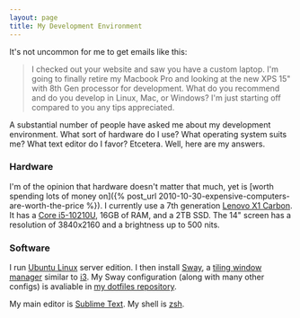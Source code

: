 ```yaml
---
layout: page
title: My Development Environment
---
```


It's not uncommon for me to get emails like this:

> I checked out your website and saw you have a custom laptop.  I'm going to finally retire my Macbook Pro and looking at the new XPS 15" with 8th Gen processor for development.  What do you recommend and do you develop in Linux, Mac, or Windows?  I'm just starting off compared to you any tips appreciated.

A substantial number of people have asked me about my development environment. What sort of hardware do I use? What operating system suits me? What text editor do I favor? Etcetera. Well, here are my answers.

### Hardware

I'm of the opinion that hardware doesn't matter that much, yet is [worth spending lots of money on]({% post_url 2010-10-30-expensive-computers-are-worth-the-price %}). I currently use a 7th generation [Lenovo X1 Carbon](https://en.wikipedia.org/wiki/ThinkPad_X1_Carbon). It has a [Core i5-10210U](https://ark.intel.com/content/www/us/en/ark/products/195436/intel-core-i5-10210u-processor-6m-cache-up-to-4-20-ghz.html), 16GB of RAM, and a 2TB SSD. The 14" screen has a resolution of 3840x2160 and a brightness up to 500 nits.


### Software

I run [Ubuntu Linux](https://ubuntu.com/) server edition. I then install [Sway](https://github.com/swaywm/sway/), a [tiling window manager](https://en.wikipedia.org/wiki/Tiling_window_manager) similar to [i3](https://i3wm.org/). My Sway configuration (along with many other configs) is avaliable in [my dotfiles repository](https://github.com/ggreer/dotfiles).

My main editor is [Sublime Text](https://www.sublimetext.com/). My shell is [zsh](https://en.wikipedia.org/wiki/Z_shell).
